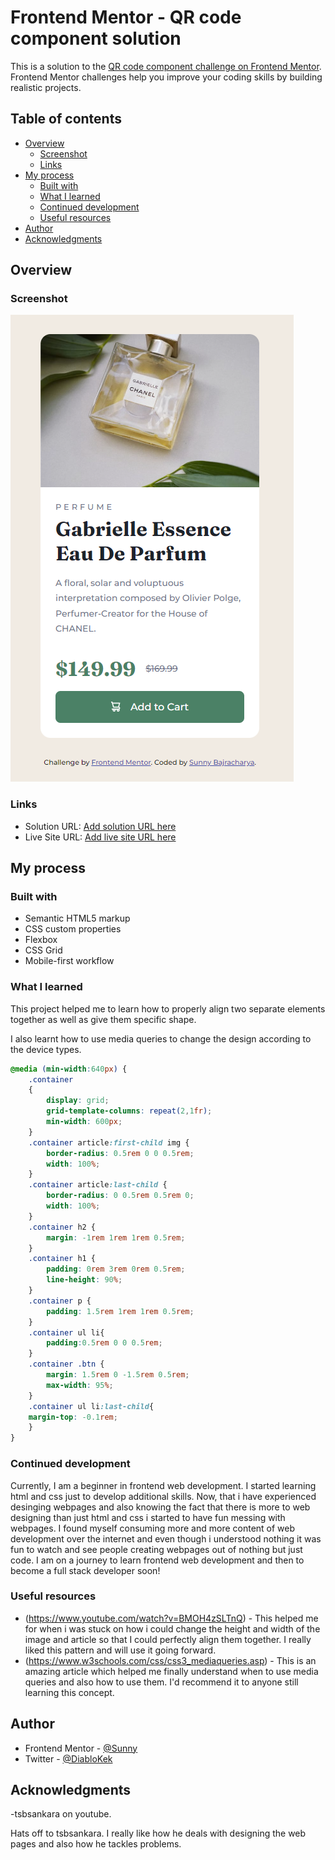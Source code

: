 # Frontend Mentor - QR code component solution

This is a solution to the [QR code component challenge on Frontend Mentor](https://www.frontendmentor.io/challenges/product-preview-card-component-iux_sIO_H). Frontend Mentor challenges help you improve your coding skills by building realistic projects. 

## Table of contents

- [Overview](#overview)
  - [Screenshot](###screenshot)
  - [Links](#links)
- [My process](#my-process)
  - [Built with](#built-with)
  - [What I learned](#what-i-learned)
  - [Continued development](#continued-development)
  - [Useful resources](#useful-resources)
- [Author](#author)
- [Acknowledgments](#acknowledgments)

## Overview

### Screenshot

![](./Screenshot.png)

### Links

- Solution URL: [Add solution URL here](https://your-solution-url.com)
- Live Site URL: [Add live site URL here](https://your-live-site-url.com)

## My process

### Built with

- Semantic HTML5 markup
- CSS custom properties
- Flexbox
- CSS Grid
- Mobile-first workflow

### What I learned

This project helped me to learn how to properly align two separate elements together as well as give them specific shape.

I also learnt how to use media queries to change the design according to the device types.

```css
@media (min-width:640px) {
    .container
    {
        display: grid;
        grid-template-columns: repeat(2,1fr);
        min-width: 600px;
    }
    .container article:first-child img {
        border-radius: 0.5rem 0 0 0.5rem;
        width: 100%;
    }
    .container article:last-child {
        border-radius: 0 0.5rem 0.5rem 0;
        width: 100%;
    }
    .container h2 {
        margin: -1rem 1rem 1rem 0.5rem;
    }
    .container h1 {
        padding: 0rem 3rem 0rem 0.5rem;
        line-height: 90%;
    }
    .container p {
        padding: 1.5rem 1rem 1rem 0.5rem;
    }
    .container ul li{
        padding:0.5rem 0 0 0.5rem;
    }
    .container .btn {
        margin: 1.5rem 0 -1.5rem 0.5rem;
        max-width: 95%;
    }    
    .container ul li:last-child{
    margin-top: -0.1rem;
    }
}
```

### Continued development

Currently, I am a beginner in frontend web development. I started learning html and css just to develop additional skills. Now, that i have experienced desinging webpages and also knowing the fact that there is more to web designing than just html and css i started to have fun messing with webpages. I found myself consuming more and more content of web development over the internet and even though i understood nothing it was fun to watch and see people creating webpages out of nothing but just code. I am on a journey to learn frontend web development and then to become a full stack developer soon! 

### Useful resources

- (https://www.youtube.com/watch?v=BMOH4zSLTnQ) - This helped me for when i was stuck on how i could change the height and width of the image and article so that I could perfectly align them together. I really liked this pattern and will use it going forward.
- (https://www.w3schools.com/css/css3_mediaqueries.asp) - This is an amazing article which helped me finally understand when to use media queries and also how to use them. I'd recommend it to anyone still learning this concept.

## Author

- Frontend Mentor - [@Sunny](https://www.frontendmentor.io/profile/Dektret)
- Twitter - [@DiabloKek](https://twitter.com/sunnybaj2)

## Acknowledgments

-tsbsankara on youtube.

Hats off to tsbsankara. I really like how he deals with designing the web pages and also how he tackles problems.
